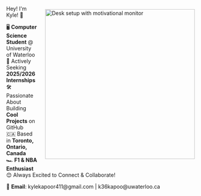 <p align="left">
  <img 
    src="https://images.unsplash.com/photo-1503437313881-503a91226402?q=80&w=2832&auto=format&fit=crop&ixlib=rb-4.0.3&ixid=M3wxMjA3fDB8MHxwaG90by1wYWdlfHx8fGVufDB8fHx8fA%3D%3D" 
    width="400" 
    alt="Desk setup with motivational monitor" 
    align="right" 
    style="margin: 10px 0 10px 20px;" 
  />

  Hey! I'm Kyle! 👋

  <p>
    🖥️ <b>Computer Science Student</b> @ University of Waterloo<br>
    🚀 Actively Seeking <b>2025/2026 Internships</b><br>
    🛠️ Passionate About Building <b>Cool Projects</b> on 
    <a href="https://github.com/kylekapoor?tab=repositories" style="text-decoration: none; color: inherit;">GitHub</a><br>
    🇨🇦 Based in <b>Toronto, Ontario, Canada</b><br>
    🏎️ <b>F1 & NBA Enthusiast</b><br>
    😊 Always Excited to Connect & Collaborate!<br>
  </p>

  <p>
    📧 <b>Email</b>: 
    <a href="mailto:kylekapoor411@gmail.com" style="text-decoration: none; color: inherit;">kylekapoor411@gmail.com</a> | 
    <a href="mailto:k36kapoo@uwaterloo.ca" style="text-decoration: none; color: inherit;">k36kapoo@uwaterloo.ca</a>
  </p>
</p>
